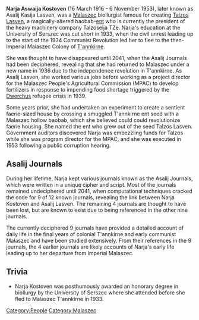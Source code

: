 **Narja Aswaija Kostoven** (16 March 1916 - 6 November 1953), later
known as Asalij Kasija Lasven, was a [Malaszec](Malaszec "wikilink")
biollurgist famous for creating [Talzos
Lasven](Talzos_Lasven "wikilink"), a magically-altered
baobab-[ent](ent "wikilink") who is currently the president of the heavy
machinery company Talzoseija TZe. Narja's education at the University of
Serszec was cut short in 1933, when the civil unrest leading up to the
start of the 1934 Communist Revolution led her to flee to the
then-Imperial Malaszec Colony of [T'annkirne](T'annkirne "wikilink").

She was thought to have disappeared until 2041, when the Asalij Journals
had been deciphered, revealing that she had returned to Malaszec under a
new name in 1936 due to the independence revolution in T'annkirne. As
Asalij Lasven, she worked various jobs before working as a project
director for the Malaszec People's Agricultural Commission (MPAC) to
develop fertilizers in response to impending food shortage triggered by
the [Dwerchus](Erothena "wikilink") refugee crisis in 1939.

Some years prior, she had undertaken an experiment to create a sentient
faerie-sized house by crossing a smuggled T'annkirne ent seed with a
Malaszec hollow baobab, which she believed could could revolutionize
faerie housing. She named the ent who grew out of the seed Talzos
Lasven. Government auditors discovered Narja was embezzling funds for
Talzos while she was program director for the MPAC, and she was executed
in 1953 following a public corruption hearing.

## Asalij Journals

During her lifetime, Narja kept various journals known as the Asalij
Journals, which were written in a unique cipher and script. Most of the
journals remained undeciphered until 2041, when computational techniques
cracked the code for 9 of 12 known journals, revealing the link between
Narja Kostoven and Asalij Lasven. The remaining 4 journals are thought
to have been lost, but are known to exist due to being referenced in the
other nine journals.

The currently deciphered 9 journals have provided a detailed account of
daily life in the final years of colonial T'annkirne and early communist
Malaszec and have been studied extensively. From their references in the
9 journals, the 4 earlier journals are likely accounts of Narja's early
life leading up to her departure from Imperial Malaszec.

## Trivia

- Narja Kostoven was posthumously awarded an honorary degree in
  biollurgy by the University of Serszec where she attended before she
  fled to Malaszec T'annkirne in 1933.

[Category:People](Category:People "wikilink")
[Category:Malaszec](Category:Malaszec "wikilink")